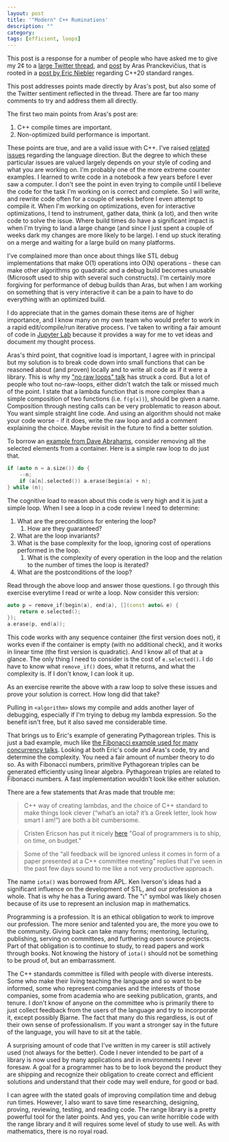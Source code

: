```yaml
---
layout: post
title: '"Modern" C++ Ruminations'
description: ""
category:
tags: [efficient, loops]
---
```


This post is a response for a number of people who have asked me to give my 2&cent; to a [large Twitter thread](https://twitter.com/aras_p/status/1076947443823136768), and [post](http://aras-p.info/blog/2018/12/28/Modern-C-Lamentations/) by Aras Pranckevičius, that is rooted in a [post by Eric Niebler](http://ericniebler.com/2018/12/05/standard-ranges/) regarding C++20 standard ranges.

This post addresses points made directly by Aras's post, but also some of the Twitter sentiment reflected in the thread. There are far too many comments to try and address them all directly.

The first two main points from Aras's post are:

1. C++ compile times are important.
2. Non-optimized build performance is important.

These points are true, and are a valid issue with C++. I've raised [related issues](https://www.youtube.com/watch?v=iGenpw2NeKQ) regarding the language direction. But the degree to which these particular issues are valued largely depends on your style of coding and what you are working on. I'm probably one of the more extreme counter examples. I learned to write code in a notebook a few years before I ever saw a computer. I don't see the point in even trying to compile until I believe the code for the task I'm working on is correct and complete. So I will write, and rewrite code often for a couple of weeks before I even attempt to compile it. When I'm working on optimizations, even for interactive optimizations, I tend to instrument, gather data, think (a lot), and then write code to solve the issue. Where build times do have a significant impact is when I'm trying to land a large change (and since I just spent a couple of weeks dark my changes are more likely to be large). I end up stuck iterating on a merge and waiting for a large build on many platforms.

I've complained more than once about things like STL debug implementations that make O(1) operations into O(N) operations - these can make other algorithms go quadratic and a debug build becomes unusable (Microsoft used to ship with several such constructs). I'm certainly more forgiving for performance of debug builds than Aras, but when I am working on something that is very interactive it can be a pain to have to do everything with an optimized build.

I do appreciate that in the games domain these items are of higher importance, and I know many on my own team who would prefer to work in a rapid edit/compile/run iterative process. I've taken to writing a fair amount of code in [Jupyter Lab](https://blog.jupyter.org/interactive-workflows-for-c-with-jupyter-fe9b54227d92) because it provides a way for me to vet ideas and document my thought process.

Aras's third point, that cognitive load is important, I agree with in principal but my solution is to break code down into small functions that can be reasoned about (and proven) locally and to write all code as if it were a library. This is why my ["no raw loops" talk](https://sean-parent.stlab.cc/papers-and-presentations/#c-seasoning) has struck a cord. But a lot of people who tout no-raw-loops, either didn't watch the talk or missed much of the point. I state that a lambda function that is more complex than a simple composition of two functions (i.e. `f(g(x))`), should be given a name. Composition through nesting calls can be very problematic to reason about. You want simple straight line code. And using an algorithm should not make your code worse - if it does, write the raw loop and add a comment explaining the choice. Maybe revisit in the future to find a better solution.

To borrow an [example from Dave Abrahams](https://developer.apple.com/videos/play/wwdc2018/223/), consider removing all the selected elements from a container. Here is a simple raw loop to do just that.

```cpp
if (auto n = a.size()) do {
    --n;
    if (a[n].selected()) a.erase(begin(a) + n);
} while (n);
```
The cognitive load to reason about this code is very high and it is just a simple loop. When I see a loop in a code review I need to determine:

1. What are the preconditions for entering the loop?
    1. How are they guaranteed?
1. What are the loop invariants?
1. What is the base complexity for the loop, ignoring cost of operations performed in the loop.
    1. What is the complexity of every operation in the loop and the relation to the number of times the loop is iterated?
1. What are the postconditions of the loop?

Read through the above loop and answer those questions. I go through this exercise everytime I read or write a loop. Now consider this version:

```cpp
auto p = remove_if(begin(a), end(a), [](const auto& e) {
    return e.selected();
});
a.erase(p, end(a));
```

This code works with any sequence container (the first version does not), it works even if the container is empty (with no additional check), and it works in linear time (the first version is quadratic). And I know all of that at a glance. The only thing I need to consider is the cost of `e.selected()`. I do have to know what `remove_if()` does, what it returns, and what the complexity is. If I don't know, I can look it up.

As an exercise rewrite the above with a raw loop to solve these issues and prove your solution is correct. How long did that take?

Pulling in `<algorithm>` slows my compile and adds another layer of debugging, especially if I'm trying to debug my lambda expression. So the benefit isn't free, but it also saved me considerable time.

That brings us to Eric's example of generating Pythagorean triples. This is just a bad example, much like [the Fibonacci example used for many concurrency talks](https://youtu.be/zULU6Hhp42w?t=2600). Looking at both Eric's code and Aras's code, try and determine the complexity. You need a fair amount of number theory to do so. As with Fibonacci numbers, primitive Pythagorean triples can be generated efficiently using linear algebra. Pythagorean triples are related to Fibonacci numbers. A fast implementation wouldn't look like either solution.

There are a few statements that Aras made that trouble me:

> C++ way of creating lambdas, and the choice of C++ standard to make things look clever (“what’s an iota? it’s a Greek letter, look how smart I am!“) are both a bit cumbersome.

> Cristen Ericson has put it nicely [here](https://twitter.com/ChristerEricson/status/1078095388244996096) "Goal of programmers is to ship, on time, on budget."

>Some of the “all feedback will be ignored unless it comes in form of a paper presented at a C++ committee meeting” replies that I’ve seen in the past few days sound to me like a not very productive approach.

The name `iota()` was borrowed from APL. Ken Iverson's ideas had a significant influence on the development of STL, and our profession as a whole. That is why he has a Turing award. The "&iota;" symbol was likely chosen because of its use to represent an inclusion map in mathematics.

Programming is a profession. It is an ethical obligation to work to improve our profession. The more senior and talented you are, the more you owe to the community. Giving back can take many forms; mentoring, lecturing, publishing, serving on committees, and furthering open source projects. Part of that obligation is to continue to study, to read papers and work through books. Not knowing the history of `iota()` should not be something to be proud of, but an embarrassment.

The C++ standards committee is filled with people with diverse interests. Some who make their living teaching the language and so want to be informed, some who represent companies and the interests of those companies, some from academia who are seeking publication, grants, and tenure. I don't know of anyone on the committee who is primarily there to just collect feedback from the users of the language and try to incorporate it, except possibly Bjarne. The fact that many do this regardless, is out of their own sense of professionalism. If you want a stronger say in the future of the language, you will have to sit at the table.

A surprising amount of code that I've written in my career is still actively used (not always for the better). Code I never intended to be part of a library is now used by many applications and in environments I never foresaw. A goal for a programmer has to be to look beyond the product they are shipping and recognize their obligation to create correct and efficient solutions and understand that their code may well endure, for good or bad.

I can agree with the stated goals of improving compilation time and debug run times. However, I also want to save time researching, designing, proving, reviewing, testing, and reading code. The range library is a pretty powerful tool for the later points. And yes, you can write horrible code with the range library and it will requires some level of study to use well. As with mathematics, there is no royal road.
